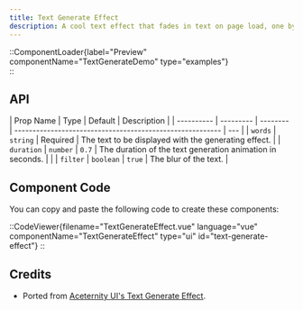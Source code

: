 ```yaml
---
title: Text Generate Effect
description: A cool text effect that fades in text on page load, one by one.
---
```


::ComponentLoader{label="Preview" componentName="TextGenerateDemo" type="examples"}  
::

## API

| Prop Name  | Type      | Default  | Description                                               |
| ---------- | --------- | -------- | --------------------------------------------------------- | --- |
| `words`    | `string`  | Required | The text to be displayed with the generating effect.      |
| `duration` | `number`  | `0.7`    | The duration of the text generation animation in seconds. |     |
| `filter`   | `boolean` | `true`   | The blur of the text.                                     |

## Component Code

You can copy and paste the following code to create these components:

::CodeViewer{filename="TextGenerateEffect.vue" language="vue" componentName="TextGenerateEffect" type="ui" id="text-generate-effect"}
::

## Credits

- Ported from [Aceternity UI's Text Generate Effect](https://ui.aceternity.com/components/text-generate-effect).

